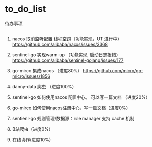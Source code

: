 # to_do_list
待办事项

##
1. nacos 取消监听配置 线程空跑（功能实现，UT 进行中）
https://github.com/alibaba/nacos/issues/3368

2. sentinel-go 实现warm-up （功能实现, 启动日志报错）
https://github.com/alibaba/sentinel-golang/issues/177

3. go-mirco 集成nacos （进度80%）
https://github.com/micro/go-micro/issues/1856

4. danny-data 爬虫 （进度100%）

5. sentinel-go 如何使用nacos 配置中心。 可以写一篇文档 （进度20%）

6. go-mirco 如何使用nacos注册中心，写一篇文档（进度0%）

7. sentienl-go 规则管理/数据源：rule manager 支持 cache 机制

8. B站爬虫（进度0%）

9. 在线协作(进度10%)
